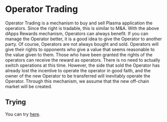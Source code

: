 # Operator Trading

Operator Trading is a mechanism to buy and sell Plasma application the operators. Since the right is tradable, this is similar to M&A. With the above dApps Rewards mechanism, Operators can always benefit. If you can manage the Operator better, it is a good idea to give the Operator to another party. Of course, Operators are not always bought and sold. Operators will give their rights to opponents who give a value that seems reasonable to the value given to them. Those who have been granted the rights of the operators can receive the reward as operators. There is no need to actually switch operations at this time. However, the side that sold the Operator has already lost the incentive to operate the operator in good faith, and the owner of the new Operator to be transferred will inevitably operate the Operator. Through this mechanism, we assume that the new off-chain market will be created.

## Trying

You can try [here](https://medium.com/stake-technologies/lets-enjoy-plasm-testnet-v3-%E2%91%A0-operator-trading-14cd9db7d732).